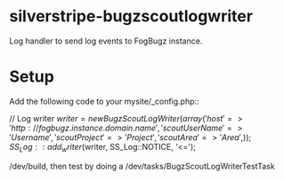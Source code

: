 # silverstripe-bugzscoutlogwriter
Log handler to send log events to FogBugz instance.

# Setup

Add the following code to your mysite/_config.php::

// Log writer
$writer = new BugzScoutLogWriter(array(
	'host' => 'http://fogbugz.instance.domain.name',
	'scoutUserName' => 'Username',
	'scoutProject' => 'Project',
	'scoutArea' => 'Area' ,
	));
SS_Log::add_writer($writer, SS_Log::NOTICE, '<=');

/dev/build, then test by doing a /dev/tasks/BugzScoutLogWriterTestTask